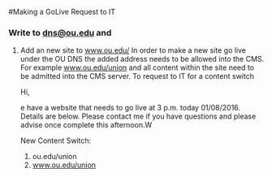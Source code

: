 #Making a GoLive Request to IT

### Write to dns@ou.edu and  

1. Add an new site to www.ou.edu/
  In order to make a new site go live under the OU DNS the added address needs to be allowed into the CMS. 
  For example www.ou.edu/union and all content within the site need to be admitted into the CMS server. 
  To request to IT for a content switch
    
    Hi,

    e have a website that needs to go live at 3 p.m. today 01/08/2016. Details are below. Please contact me if you have      questions and please advise once complete this afternoon.W
    
    New Content Switch:
      1. ou.edu/union
      2.  www.ou.edu/union
